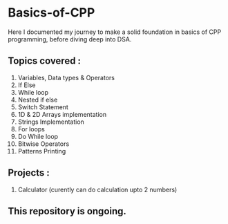 # Basics-of-CPP
Here I documented my journey to make a solid foundation in basics of CPP programming, before diving deep into DSA.

## Topics covered :
1. Variables, Data types & Operators 
2. If Else
3. While loop
4. Nested if else
5. Switch Statement
6. 1D & 2D Arrays implementation
7. Strings Implementation
8. For loops
9. Do While loop
10. Bitwise Operators
11. Patterns Printing

## Projects :
1. Calculator (curently can do calculation upto 2 numbers)

## This repository is ongoing.
